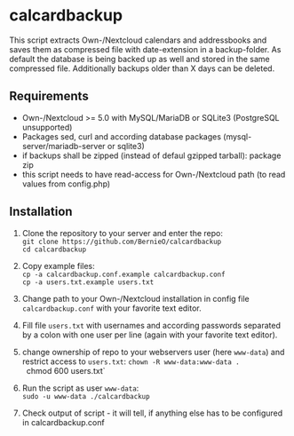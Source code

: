 # calcardbackup

This script extracts Own-/Nextcloud calendars and addressbooks and saves them as compressed file with date-extension in a backup-folder.
As default the database is being backed up as well and stored in the same compressed file.
Additionally backups older than X days can be deleted.

## Requirements
- Own-/Nextcloud >= 5.0 with MySQL/MariaDB or SQLite3 (PostgreSQL unsupported)
- Packages sed, curl and according database packages (mysql-server/mariadb-server or sqlite3)
- if backups shall be zipped (instead of defaul gzipped tarball): package zip
- this script needs to have read-access for Own-/Nextcloud path (to read values from config.php)

## Installation

1. Clone the repository to your server and enter the repo:<br>
`git clone https://github.com/BernieO/calcardbackup`<br>
`cd calcardbackup`

2. Copy example files:<br>
`cp -a calcardbackup.conf.example calcardbackup.conf`<br>
`cp -a users.txt.example users.txt`

3. Change path to your Own-/Nextcloud installation in config file `calcardbackup.conf` with your favorite text editor.

4. Fill file `users.txt` with usernames and according passwords separated by a colon with one user per line (again with your favorite text editor).

5. change ownership of repo to your webservers user (here `www-data`) and restrict access to `users.txt`:
`chown -R www-data:www-data .`<br>`
`chmod 600 users.txt`

5. Run the script as user `www-data`:<br>
`sudo -u www-data ./calcardbackup`

6. Check output of script - it will tell, if anything else has to be configured in calcardbackup.conf
